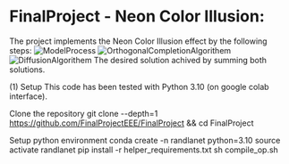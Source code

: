 # FinalProject - Neon Color Illusion:
The project implements the Neon Color Illusion effect by the following steps:
![ModelProcess](https://github.com/user-attachments/assets/7eab7a68-974b-4b10-a04a-736cbb3cf799)
![OrthogonalCompletionAlgorithem](https://github.com/user-attachments/assets/1fbd50a8-bf09-455a-b5cf-56c58c5d40bb)
![DiffusionAlgorithem](https://github.com/user-attachments/assets/0412bd70-2dbb-4bec-8a1e-fea7c44b4626)
The desired solution achived by summing both solutions.

(1) Setup
This code has been tested with Python 3.10 (on google colab interface).

Clone the repository
git clone --depth=1 https://github.com/FinalProjectEEE/FinalProject && cd FinalProject

Setup python environment
conda create -n randlanet python=3.10
source activate randlanet
pip install -r helper_requirements.txt
sh compile_op.sh
